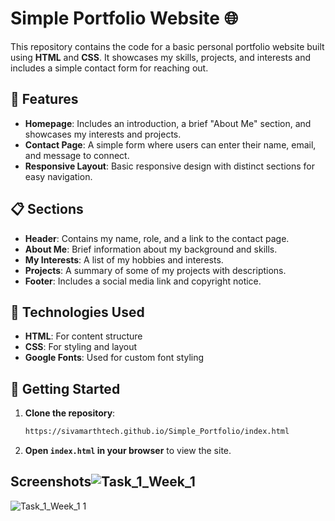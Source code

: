 # Simple Portfolio Website 🌐

This repository contains the code for a basic personal portfolio website built using **HTML** and **CSS**. It showcases my skills, projects, and interests and includes a simple contact form for reaching out.

## 🌟 Features

- **Homepage**: Includes an introduction, a brief "About Me" section, and showcases my interests and projects.
- **Contact Page**: A simple form where users can enter their name, email, and message to connect.
- **Responsive Layout**: Basic responsive design with distinct sections for easy navigation.

## 📋 Sections

- **Header**: Contains my name, role, and a link to the contact page.
- **About Me**: Brief information about my background and skills.
- **My Interests**: A list of my hobbies and interests.
- **Projects**: A summary of some of my projects with descriptions.
- **Footer**: Includes a social media link and copyright notice.

## 🎨 Technologies Used

- **HTML**: For content structure
- **CSS**: For styling and layout
- **Google Fonts**: Used for custom font styling

## 🚀 Getting Started

1. **Clone the repository**:
   ```bash
   https://sivamarthtech.github.io/Simple_Portfolio/index.html
   ```
2. **Open `index.html` in your browser** to view the site.

## Screenshots![Task_1_Week_1](https://github.com/user-attachments/assets/9302c014-66ad-4615-922b-23faeb1f8394)
![Task_1_Week_1 1](https://github.com/user-attachments/assets/483bb87f-8f08-415b-ae09-cb35c829ab1b)

